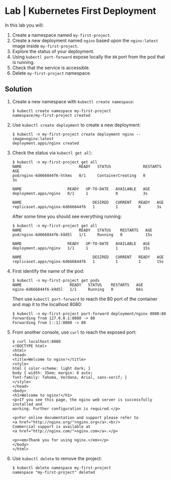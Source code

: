 # Lab | Kubernetes First Deployment

In this lab you will:

1. Create a namespace named `my-first-project`.
2. Create a new deployment named `nginx` based upon the `nginx:latest` image
   inside `my-first-project`.
3. Explore the status of your deployment.
4. Using `kubectl port-forward` expose locally the `80` port from the pod that
   is running.
5. Check that the service is accessible.
6. Delete `my-first-project` namespace.

## Solution

1. Create a new namespace with `kubectl create namespace`:

   ```console
   $ kubectl create namespace my-first-project
   namespace/my-first-project created
   ```

2. Use `kubectl create deployment` to create a new deployment:

   ```console
   $ kubectl -n my-first-project create deployment nginx --image=nginx:latest
   deployment.apps/nginx created
   ```

3. Check the status via `kubectl get all`:

   ```console
   $ kubectl -n my-first-project get all
   NAME                         READY   STATUS              RESTARTS   AGE
   pod/nginx-6d666844f6-htkms   0/1     ContainerCreating   0          3s

   NAME                    READY   UP-TO-DATE   AVAILABLE   AGE
   deployment.apps/nginx   0/1     1            0           3s

   NAME                               DESIRED   CURRENT   READY   AGE
   replicaset.apps/nginx-6d666844f6   1         1         0       3s
   ```

   After some time you should see everything running:

   ```console
   $ kubectl -n my-first-project get all
   NAME                         READY   STATUS    RESTARTS   AGE
   pod/nginx-6d666844f6-k9d5l   1/1     Running   0          15s

   NAME                    READY   UP-TO-DATE   AVAILABLE   AGE
   deployment.apps/nginx   1/1     1            1           15s

   NAME                               DESIRED   CURRENT   READY   AGE
   replicaset.apps/nginx-6d666844f6   1         1         1       15s
   ```

4. First identify the name of the pod:

   ```console
   $ kubectl -n my-first-project get pods
   NAME                     READY   STATUS    RESTARTS   AGE
   nginx-6d666844f6-k9d5l   1/1     Running   0          66s
   ```

   Then use ```kubectl port-forward``` to reach the 80 port of the container and map it to the localhost 8080:

   ```console
   $ kubectl -n my-first-project port-forward deployment/nginx 8080:80
   Forwarding from 127.0.0.1:8080 -> 80
   Forwarding from [::1]:8080 -> 80
   ```

5. From another console, use `curl` to reach the exposed port:

   ```console
   $ curl localhost:8080
   <!DOCTYPE html>
   <html>
   <head>
   <title>Welcome to nginx!</title>
   <style>
   html { color-scheme: light dark; }
   body { width: 35em; margin: 0 auto;
   font-family: Tahoma, Verdana, Arial, sans-serif; }
   </style>
   </head>
   <body>
   <h1>Welcome to nginx!</h1>
   <p>If you see this page, the nginx web server is successfully installed and
   working. Further configuration is required.</p>

   <p>For online documentation and support please refer to
   <a href="http://nginx.org/">nginx.org</a>.<br/>
   Commercial support is available at
   <a href="http://nginx.com/">nginx.com</a>.</p>

   <p><em>Thank you for using nginx.</em></p>
   </body>
   </html>
   ```

6. Use `kubectl delete` to remove the project:

   ```console
   $ kubectl delete namespace my-first-project
   namespace "my-first-project" deleted
   ```
